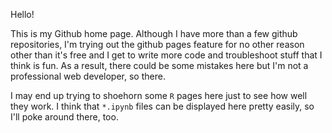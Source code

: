 Hello!

This is my Github home page. Although I have more than a few github repositories, I'm trying out the github pages feature for no other reason other than it's free and I get to write more code and troubleshoot stuff that I think is fun. As a result, there could be some mistakes here but I'm not a professional web developer, so there. 

I may end up trying to shoehorn some `R` pages here just to see how well they work. I think that `*.ipynb` files can be displayed here pretty easily, so I'll poke around there, too.